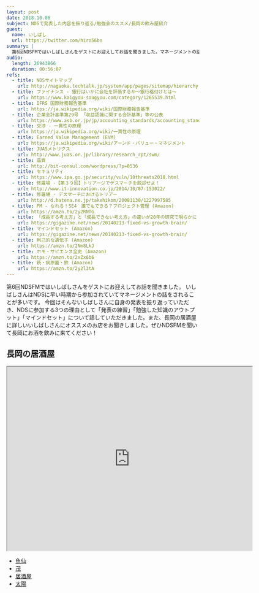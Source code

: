 ```yaml
---
layout: post
date: 2018.10.06
subject: NDSで発表した内容を振り返る/勉強会のススメ/長岡の飲み屋紹介
guest:
  name: いしばし
  url: https://twitter.com/hiro56bs
summary: |
  第6回NDSFMではいしばしさんをゲストにお迎えしてお話を聞きました。マネージメントの話をされることが多いいしばしさんに、NDSでの発表の振り返りと、NDSというコミュニティやいしばしさん流の勉強会の活用術、長岡の飲み屋さんについてお聞きしました。
audio:
  length: 26943866
  duration: 00:56:07
refs:
  - title: NDSサイトマップ
    url: http://nagaoka.techtalk.jp/system/app/pages/sitemap/hierarchy
  - title: ファイナンス - 銀行はいかに会社を評価するか～銀行格付けとは～
    url: https://www.kaigyou-sougyou.com/category/1265539.html
  - title: IFRS 国際財務報告基準
    url: https://ja.wikipedia.org/wiki/国際財務報告基準
  - title: 企業会計基準第29号 「収益認識に関する会計基準」等の公表
    url: https://www.asb.or.jp/jp/accounting_standards/accounting_standards/y2018/2018-0330.html
  - title: 交渉 - 一貫性の原理
    url: https://ja.wikipedia.org/wiki/一貫性の原理
  - title: Earned Value Management (EVM)
    url: https://ja.wikipedia.org/wiki/アーンド・バリュー・マネジメント
  - title: JUASメトリクス
    url: http://www.juas.or.jp/library/research_rpt/swm/
  - title: 品質
    url: http://bit-consul.com/wordpress/?p=8536
  - title: セキュリティ
    url: https://www.ipa.go.jp/security/vuln/10threats2018.html
  - title: 修羅場 -【第３９回】トリアージでデスマーチを脱却せよ！
    url: http://www.it-innovation.co.jp/2014/10/07-153022/
  - title: 修羅場 - デスマーチにおけるトリアー
    url: http://d.hatena.ne.jp/takehikom/20081130/1227997585
  - title: PM - なれる！SE4　誰でもできる？プロジェクト管理 (Amazon)
    url: https://amzn.to/2y2RNTG
  - title: 「成長する考え方」と「成長できない考え方」の違いが20年の研究で明らかに
    url: https://gigazine.net/news/20140213-fixed-vs-growth-brain/
  - title: マインドセット (Amazon)
    url: https://gigazine.net/news/20140213-fixed-vs-growth-brain/
  - title: 利己的な遺伝子 (Amazon)
    url: https://amzn.to/2Nm8LkJ
  - title: ホモ・サピエンス全史 (Amazon)
    url: https://amzn.to/2xZx6b6
  - title: 銃・病原菌・鉄 (Amazon)
    url: https://amzn.to/2y2l3tA
---
```


第6回NDSFMではいしばしさんをゲストにお迎えしてお話を聞きました。
いしばしさんはNDSに早い時期から参加されていてマネージメントの話をされることが多いです。
今回はそんないしばしさんに自身の発表を振り返っていただき、NDSに参加する3つの理由として「発表の練習」「勉強した知識のアウトプット」「マインドセット」について話していただきました。また、長岡の居酒屋に詳しいいしばしさんにオススメのお店をお聞きしました。ぜひNDSFMを聞いて長岡にお酒を飲みに来てください！

## 長岡の居酒屋

<iframe src="https://www.google.com/maps/d/embed?mid=1Hu4ncD6XSq4fX9pvkT-li6vwG3gUvDJt" width="640" height="480"></iframe>

- [魚仙](http://uo-sen.jp)
- [茂](https://nagaoka.mypl.net/shop/00000343946/)
- [居酒屋](http://otedori.jp/shop/category02/izakaya.html)
- [太陽](https://tabelog.com/niigata/A1502/A150201/15001403/)
